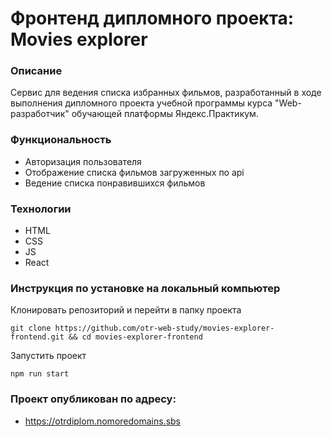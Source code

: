 # Фронтенд дипломного проекта: Movies explorer

### Описание
Сервис для ведения списка избранных фильмов, 
разработанный в ходе выполнения дипломного проекта
учебной программы курса "Web-разработчик" 
обучающей платформы Яндекс.Практикум.
### Функциональность
* Авторизация пользователя
* Отображение списка фильмов загруженных по api
* Ведение списка понравившихся фильмов
### Технологии
* HTML
* CSS
* JS
* React
### Инструкция по установке на локальный компьютер
Клонировать репозиторий и перейти в папку проекта
```
git clone https://github.com/otr-web-study/movies-explorer-frontend.git && cd movies-explorer-frontend
```
Запустить проект
```
npm run start
```
### Проект опубликован по адресу:
- https://otrdiplom.nomoredomains.sbs
